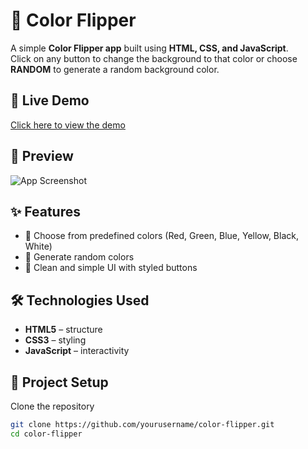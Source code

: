 # 🎨 Color Flipper  

A simple **Color Flipper app** built using **HTML, CSS, and JavaScript**.  
Click on any button to change the background to that color or choose **RANDOM** to generate a random background color.  

## 🚀 Live Demo  
[Click here to view the demo](https://yourusername.github.io/color-flipper/)  



## 📸 Preview  
![App Screenshot](screenshot.png)  


## ✨ Features  
- 🎯 Choose from predefined colors (Red, Green, Blue, Yellow, Black, White)  
- 🎲 Generate random colors  
- 🎨 Clean and simple UI with styled buttons  

## 🛠️ Technologies Used  
- **HTML5** – structure  
- **CSS3** – styling  
- **JavaScript** – interactivity  

## 📂 Project Setup  

Clone the repository  

```bash
git clone https://github.com/yourusername/color-flipper.git
cd color-flipper

